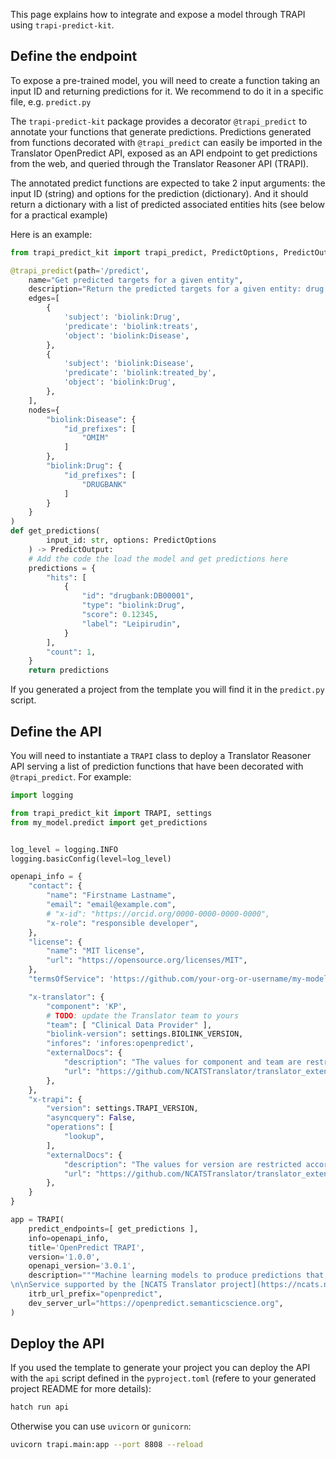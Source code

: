 This page explains how to integrate and expose a model through TRAPI using `trapi-predict-kit`.

## Define the endpoint

To expose a pre-trained model, you will need to create a function taking an input ID and returning predictions for it. We recommend to do it in a specific file, e.g. `predict.py`

The `trapi-predict-kit` package provides a decorator `@trapi_predict` to annotate your functions that generate predictions. Predictions generated from functions decorated with `@trapi_predict` can easily be imported in the Translator OpenPredict API, exposed as an API endpoint to get predictions from the web, and queried through the Translator Reasoner API (TRAPI).

The annotated predict functions are expected to take 2 input arguments: the input ID (string) and options for the prediction (dictionary). And it should return a dictionary with a list of predicted associated entities hits (see below for a practical example)

Here is an example:

```python
from trapi_predict_kit import trapi_predict, PredictOptions, PredictOutput

@trapi_predict(path='/predict',
    name="Get predicted targets for a given entity",
    description="Return the predicted targets for a given entity: drug (DrugBank ID) or disease (OMIM ID), with confidence scores.",
    edges=[
        {
            'subject': 'biolink:Drug',
            'predicate': 'biolink:treats',
            'object': 'biolink:Disease',
        },
        {
            'subject': 'biolink:Disease',
            'predicate': 'biolink:treated_by',
            'object': 'biolink:Drug',
        },
    ],
	nodes={
        "biolink:Disease": {
            "id_prefixes": [
                "OMIM"
            ]
        },
        "biolink:Drug": {
            "id_prefixes": [
                "DRUGBANK"
            ]
        }
    }
)
def get_predictions(
        input_id: str, options: PredictOptions
    ) -> PredictOutput:
    # Add the code the load the model and get predictions here
    predictions = {
        "hits": [
            {
                "id": "drugbank:DB00001",
                "type": "biolink:Drug",
                "score": 0.12345,
                "label": "Leipirudin",
            }
        ],
        "count": 1,
    }
    return predictions
```

If you generated a project from the template you will find it in the `predict.py` script.

## Define the API

You will need to instantiate a `TRAPI` class to deploy a Translator Reasoner API serving a list of prediction functions that have been decorated with `@trapi_predict`. For example:

```python
import logging

from trapi_predict_kit import TRAPI, settings
from my_model.predict import get_predictions


log_level = logging.INFO
logging.basicConfig(level=log_level)

openapi_info = {
    "contact": {
        "name": "Firstname Lastname",
        "email": "email@example.com",
        # "x-id": "https://orcid.org/0000-0000-0000-0000",
        "x-role": "responsible developer",
    },
    "license": {
        "name": "MIT license",
        "url": "https://opensource.org/licenses/MIT",
    },
    "termsOfService": 'https://github.com/your-org-or-username/my-model/blob/main/LICENSE.txt',

    "x-translator": {
        "component": 'KP',
        # TODO: update the Translator team to yours
        "team": [ "Clinical Data Provider" ],
        "biolink-version": settings.BIOLINK_VERSION,
        "infores": 'infores:openpredict',
        "externalDocs": {
            "description": "The values for component and team are restricted according to this external JSON schema. See schema and examples at url",
            "url": "https://github.com/NCATSTranslator/translator_extensions/blob/production/x-translator/",
        },
    },
    "x-trapi": {
        "version": settings.TRAPI_VERSION,
        "asyncquery": False,
        "operations": [
            "lookup",
        ],
        "externalDocs": {
            "description": "The values for version are restricted according to the regex in this external JSON schema. See schema and examples at url",
            "url": "https://github.com/NCATSTranslator/translator_extensions/blob/production/x-trapi/",
        },
    }
}

app = TRAPI(
    predict_endpoints=[ get_predictions ],
    info=openapi_info,
    title='OpenPredict TRAPI',
    version='1.0.0',
    openapi_version='3.0.1',
    description="""Machine learning models to produce predictions that can be integrated to Translator Reasoner APIs.
\n\nService supported by the [NCATS Translator project](https://ncats.nih.gov/translator/about)""",
    itrb_url_prefix="openpredict",
    dev_server_url="https://openpredict.semanticscience.org",
)
```

## Deploy the API

If you used the template to generate your project you can deploy the API with the `api` script defined in the `pyproject.toml` (refere to your generated project README for more details):

```bash
hatch run api
```

Otherwise you can use `uvicorn` or `gunicorn`:

```bash
uvicorn trapi.main:app --port 8808 --reload
```
